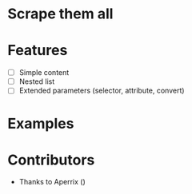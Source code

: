 # Scrape them all

# Features
- [ ] Simple content
- [ ] Nested list
- [ ] Extended parameters (selector, attribute, convert)

# Examples

# Contributors
- Thanks to Aperrix ()